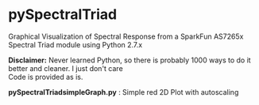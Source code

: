 # pySpectralTriad
Graphical Visualization of Spectral Response from a SparkFun AS7265x Spectral Triad module using Python 2.7.x

<b>Disclaimer:</b> Never learned Python, so there is probably 1000 ways to do it better and cleaner. I just don't care<br>
            Code is provided as is.

<b>pySpectralTriadsimpleGraph.py</b> : Simple red 2D Plot with autoscaling
